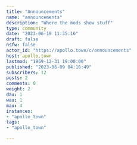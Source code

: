 ```yaml
---
title: "Announcements" 
name: "announcements"
description: "Where the mods show stuff"
type: community
date: "2023-06-19 11:35:16"
draft: false
nsfw: false
actor_id: "https://apollo.town/c/announcements"
host: apollo.town
lastmod: "1969-12-31 19:00:00"
published: "2023-06-09 04:16:49"
subscribers: 12
posts: 2
comments: 0
weight: 2
dau: 1
wau: 1
mau: 4
instances:
- "apollo_town"
tags: 
- "apollo_town"

---
```

